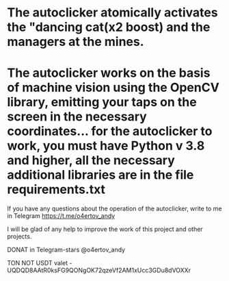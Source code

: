 The autoclicker atomically activates the "dancing cat(x2 boost)
and the managers at the mines. 
===============================================================================
The autoclicker works on the basis of machine vision using the OpenCV library, emitting your taps on the screen in the necessary coordinates... for the autoclicker to work, you must have Python v 3.8 and higher, all the necessary additional libraries are in the file requirements.txt
===============================================================================
If you have any questions
about the operation of the autoclicker, write to me in 
Telegram https://t.me/o4ertov_andy


I will be glad of any help to improve the work of this project and other projects.

DONAT
in Telegram-stars @o4ertov_andy

TON NOT USDT
valet - UQDQD8AAtR0ksFG9QONgOK72qzeVf2AM1xUcc3GDu8dVOXXr
